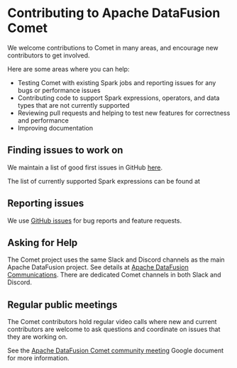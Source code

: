 <!---
  Licensed to the Apache Software Foundation (ASF) under one
  or more contributor license agreements.  See the NOTICE file
  distributed with this work for additional information
  regarding copyright ownership.  The ASF licenses this file
  to you under the Apache License, Version 2.0 (the
  "License"); you may not use this file except in compliance
  with the License.  You may obtain a copy of the License at

    http://www.apache.org/licenses/LICENSE-2.0

  Unless required by applicable law or agreed to in writing,
  software distributed under the License is distributed on an
  "AS IS" BASIS, WITHOUT WARRANTIES OR CONDITIONS OF ANY
  KIND, either express or implied.  See the License for the
  specific language governing permissions and limitations
  under the License.
-->

# Contributing to Apache DataFusion Comet

We welcome contributions to Comet in many areas, and encourage new contributors to get involved.

Here are some areas where you can help:

- Testing Comet with existing Spark jobs and reporting issues for any bugs or performance issues
- Contributing code to support Spark expressions, operators, and data types that are not currently supported
- Reviewing pull requests and helping to test new features for correctness and performance
- Improving documentation

## Finding issues to work on

We maintain a list of good first issues in GitHub [here](https://github.com/apache/datafusion-comet/issues?q=is%3Aopen+is%3Aissue+label%3A%22good+first+issue%22).

The list of currently supported Spark expressions can be found at

## Reporting issues

We use [GitHub issues](https://github.com/apache/datafusion-comet/issues) for bug reports and feature requests.

## Asking for Help

The Comet project uses the same Slack and Discord channels as the main Apache DataFusion project. See details at
[Apache DataFusion Communications]. There are dedicated Comet channels in both Slack and Discord.

## Regular public meetings

The Comet contributors hold regular video calls where new and current contributors are welcome to ask questions and
coordinate on issues that they are working on.

See the [Apache DataFusion Comet community meeting] Google document for more information.

[Apache DataFusion Communications]: https://datafusion.apache.org/contributor-guide/communication.html
[Apache DataFusion Comet community meeting]: https://docs.google.com/document/d/1NBpkIAuU7O9h8Br5CbFksDhX-L9TyO9wmGLPMe0Plc8/edit?usp=sharing
